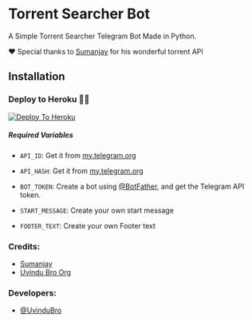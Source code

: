 # Torrent Searcher Bot

A Simple Torrent Searcher Telegram Bot Made in Python.

❤  Special thanks to [Sumanjay](https://github.com/cyberboysumanjay) for his wonderful torrent API


## Installation

### Deploy to Heroku 🏃‍♂

[![Deploy To Heroku](https://www.herokucdn.com/deploy/button.svg)](https://heroku.com/deploy?template=https://github.com/UvinduBro/Torrent-Search-Bot)

##### Required Variables

* `API_ID`: Get it from [my.telegram.org](https://my.telegram.org)
* `API_HASH`: Get it from [my.telegram.org](https://my.telegram.org)
* `BOT_TOKEN`: Create a bot using [@BotFather](https://telegram.dog/BotFather), and get the Telegram API token.

* `START_MESSAGE`: Create your own start message
* `FOOTER_TEXT`: Create your own Footer text

### Credits:

- [Sumanjay](https://github.com/cyberboysumanjay)
- [Uvindu Bro Org](https://github.com/UvinduBroOrg)

### Developers:

-  [@UvinduBro](https://t.me/Uvindu_Bro)


